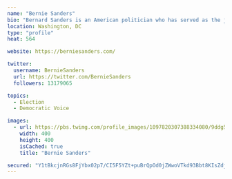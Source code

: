 ```yaml
---
name: "Bernie Sanders"
bio: "Bernard Sanders is an American politician who has served as the junior United States Senator from Vermont since 2007 and as U.S. Representative for the state's at-large congressional district from 1991 to 2007. "
location: Washington, DC
type: "profile"
heat: 564

website: https://berniesanders.com/

twitter:
  username: BernieSanders
  url: https://twitter.com/BernieSanders
  followers: 13179065

topics:
  - Election
  - Democratic Voice

images:
  - url: https://pbs.twimg.com/profile_images/1097820307388334080/9ddg5F6v_400x400.png
    width: 400
    height: 400
    isCached: true
    title: "Bernie Sanders"

secured: "Y1tBkcjnRGs8FjYbx02p7/CI5F5YZt+puBrQpOd0jZWwoVTkd93Bbt8KIsZdj7STsOjapp4U25YH6CRuTC3g04tkM09QUVdyhXccLQCkfx3UHmMNQvCFfMKMFzuUm9nsHrVKbB9gJvxF6fVD8UmIhkdzVgcRfVovvbo38keNFaUV7Y2PNHUwdNUAAl7VClJtjloasAmbRw+SmSjzeiC6LxQ/TKf7mUDhymbYkD+KDY3bXX2mQJ/2H8gktmevbsjPLoPjxzwKOw9Dgmv4rGqDJNF5q5dtlSpha19EM6O7QtvjnEy880Y+e9I6zgJPRD0KNYCiKc0fa8Imqe9CquhSPjGjH88kUI2YicJ4RDlDwEz94SGa+w5giJvwxA+EGqrrv65n81COgduedmrrJsCeZBH0bNphgsp8XjRCybZaza8=;aPioPpZRWLTexOYED/3anQ=="
---
```


